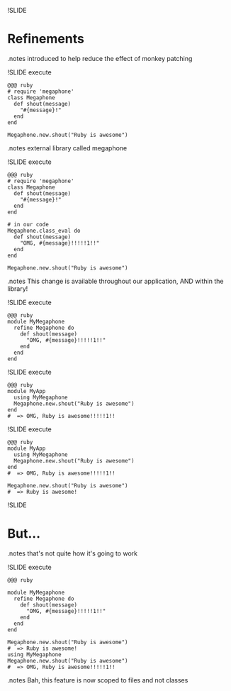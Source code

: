 !SLIDE

# Refinements

.notes introduced to help reduce the effect of monkey patching

!SLIDE execute

    @@@ ruby
    # require 'megaphone'
    class Megaphone
      def shout(message)
        "#{message}!"
      end
    end 

    Megaphone.new.shout("Ruby is awesome")

.notes external library called megaphone

!SLIDE execute

    @@@ ruby
    # require 'megaphone'
    class Megaphone
      def shout(message)
        "#{message}!"
      end
    end 

    # in our code
    Megaphone.class_eval do
      def shout(message)
        "OMG, #{message}!!!!!1!!"
      end
    end 

    Megaphone.new.shout("Ruby is awesome")

.notes This change is available throughout our application, AND within the library!

!SLIDE execute

    @@@ ruby
    module MyMegaphone
      refine Megaphone do
        def shout(message)
          "OMG, #{message}!!!!!1!!"
        end
      end
    end

!SLIDE execute

    @@@ ruby
    module MyApp
      using MyMegaphone
      Megaphone.new.shout("Ruby is awesome")
    end
    #  => OMG, Ruby is awesome!!!!!1!!

!SLIDE execute

    @@@ ruby
    module MyApp
      using MyMegaphone
      Megaphone.new.shout("Ruby is awesome")
    end
    #  => OMG, Ruby is awesome!!!!!1!!

    Megaphone.new.shout("Ruby is awesome") 
    #  => Ruby is awesome!

!SLIDE
# But...
.notes that's not quite how it's going to work

!SLIDE execute

    @@@ ruby

    module MyMegaphone
      refine Megaphone do
        def shout(message)
          "OMG, #{message}!!!!!1!!"
        end
      end
    end

    Megaphone.new.shout("Ruby is awesome")
    #  => Ruby is awesome!
    using MyMegaphone
    Megaphone.new.shout("Ruby is awesome") 
    #  => OMG, Ruby is awesome!!!!!1!!

.notes Bah, this feature is now scoped to files and not classes

